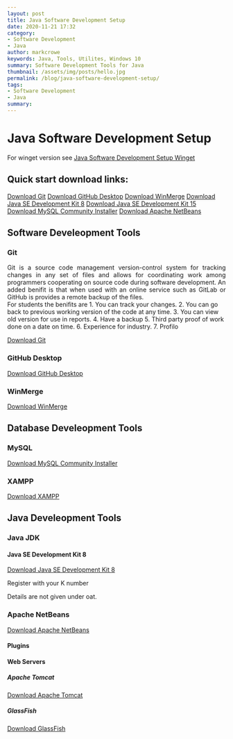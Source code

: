 ```yaml
---
layout: post
title: Java Software Development Setup
date: 2020-11-21 17:32
category:
- Software Development
- Java
author: markcrowe
keywords: Java, Tools, Utilites, Windows 10
summary: Software Development Tools for Java
thumbnail: /assets/img/posts/hello.jpg
permalink: /blog/java-software-development-setup/
tags:
- Software Development
- Java
summary: 
---
```

# Java Software Development Setup

For winget version see [Java Software Development Setup Winget](/blog/java-software-development-setup/)


## Quick start download links:
[Download Git](https://git-scm.com/downloads)
[Download GitHub Desktop](https://desktop.github.com/)
[Download WinMerge](https://winmerge.org/)
[Download Java SE Development Kit 8](https://www.oracle.com/ie/java/technologies/javase/javase-jdk8-downloads.html)
[Download Java SE Development Kit 15](https://www.oracle.com/java/technologies/javase/jdk15-archive-downloads.html)
[Download MySQL Community Installer](https://dev.mysql.com/downloads/installer/)
[Download Apache NetBeans](https://netbeans.apache.org/download/)


## Software Develeopment Tools

### Git
<div style="text-align: justify ">
Git is a source code management version-control system for tracking changes in any set of files and allows for coordinating work among programmers cooperating on source code during software development.  An added benifit is that when used with an online service such as GitLab or GitHub is provides a remote backup of the files.
</div>
For students the benifits are 
1. You can track your changes.
2. You can go back to previous working version of the code at any time.
3. You can view old version for use in reports.
4. Have a backup
5. Third party proof of work done on a date on time.
6. Experience for industry.
7. Profilo

[Download Git](https://git-scm.com/downloads)

### GitHub Desktop

[Download GitHub Desktop](https://desktop.github.com/)

### WinMerge

[Download WinMerge](https://winmerge.org/)

## Database Develeopment Tools

### MySQL

[Download MySQL Community Installer](https://dev.mysql.com/downloads/installer/)

### XAMPP

[Download XAMPP](https://www.apachefriends.org/index.html)

## Java Develeopment Tools

### Java JDK

#### Java SE Development Kit 8 
[Download Java SE Development Kit 8](https://www.oracle.com/ie/java/technologies/javase/javase-jdk8-downloads.html)


Register with your K number

Details are not given under oat.

### Apache NetBeans
[Download Apache NetBeans](https://netbeans.apache.org/download/)

#### Plugins

#### Web Servers

##### Apache Tomcat
[Download Apache Tomcat](https://tomcat.apache.org/)

##### GlassFish
[Download GlassFish](https://javaee.github.io/glassfish/)
